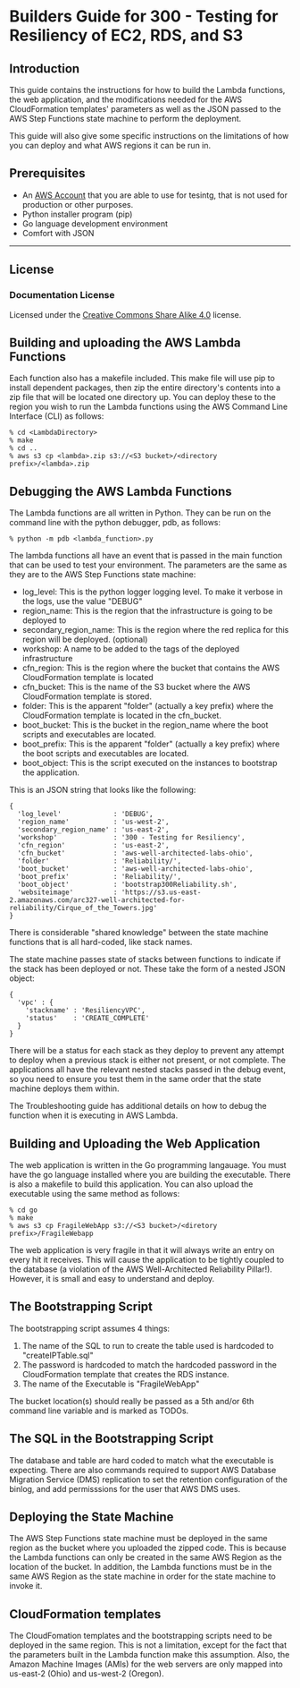 # Builders Guide for 300 - Testing for Resiliency of EC2, RDS, and S3

## Introduction

This guide contains the instructions for how to build the Lambda functions, the web application, and the modifications needed for the AWS CloudFormation templates' parameters as well as the JSON passed to the AWS Step Functions state machine to perform the deployment.

This guide will also give some specific instructions on the limitations of how you can deploy and what AWS regions it can be run in.

## Prerequisites

* An 
[AWS Account](https://portal.aws.amazon.com/gp/aws/developer/registration/index.html) that you are able to use for tesintg, that is not used for production or other purposes.
* Python installer program (pip)
* Go language development environment
* Comfort with JSON

***

## License
### Documentation License

Licensed under the [Creative Commons Share Alike 4.0](https://creativecommons.org/licenses/by-sa/4.0/) license.


## Building and uploading the AWS Lambda Functions

Each function also has a makefile included. This make file will use pip to install dependent packages, then zip the entire directory's contents into a zip file that will be located one directory up. You can deploy these to the region you wish to run the Lambda functions using the AWS Command Line Interface (CLI) as follows:

    % cd <LambdaDirectory>
    % make
    % cd ..
    % aws s3 cp <lambda>.zip s3://<S3 bucket>/<directory prefix>/<lambda>.zip

## Debugging the AWS Lambda Functions

The Lambda functions are all written in Python. They can be run on the command line with the python debugger, pdb, as follows:

    % python -m pdb <lambda_function>.py

The lambda functions all have an event that is passed in the main function that can be used to test your environment. The parameters are the same as they are to the AWS Step Functions state machine:

* log_level: This is the python logger logging level. To make it verbose in the logs, use the value "DEBUG"
* region_name: This is the region that the infrastructure is going to be deployed to
* secondary_region_name: This is the region where the red replica for this region will be deployed. (optional)
* workshop: A name to be added to the tags of the deployed infrastructure
* cfn_region: This is the region where the bucket that contains the AWS CloudFormation template is located
* cfn_bucket: This is the name of the S3 bucket where the AWS CloudFormation template is stored.
* folder: This is the apparent "folder" (actually a key prefix) where the CloudFormation template is located in the cfn_bucket.
* boot_bucket: This is the bucket in the region_name where the boot scripts and executables are located.
* boot_prefix: This is the apparent "folder" (actually a key prefix) where the boot scripts and executables are located.
* boot_object: This is the script executed on the instances to bootstrap the application.

This is an JSON string that looks like the following:

    {
      'log_level'             : 'DEBUG',
      'region_name'           : 'us-west-2',
      'secondary_region_name' : 'us-east-2',
      'workshop'              : '300 - Testing for Resiliency',
      'cfn_region'            : 'us-east-2',
      'cfn_bucket'            : 'aws-well-architected-labs-ohio',
      'folder'                : 'Reliability/',
      'boot_bucket'           : 'aws-well-architected-labs-ohio',
      'boot_prefix'           : 'Reliability/',
      'boot_object'           : 'bootstrap300Reliability.sh',
      'websiteimage'          : 'https://s3.us-east-2.amazonaws.com/arc327-well-architected-for-reliability/Cirque_of_the_Towers.jpg'
    }
    
There is considerable "shared knowledge" between the state machine functions that is all hard-coded, like stack names.

The state machine passes state of stacks between functions to indicate if the stack has been deployed or not. These take the form of a nested JSON object:

    {
      'vpc' : {
        'stackname' : 'ResiliencyVPC',
        'status'    : 'CREATE_COMPLETE'
      }
    }
      
There will be a status for each stack as they deploy to prevent any attempt to deploy when a previous stack is either not present, or not complete. The applications all have the relevant nested stacks passed in the debug event, so you need to ensure you test them in the same order that the state machine deploys them within.

The Troubleshooting guide has additional details on how to debug the function when it is executing in AWS Lambda.

## Building and Uploading the Web Application

The web application is written in the Go programming langauage. You must have the go language installed where you are building the executable. There is also a makefile to build this application. You can also upload the executable using the same method as follows:

    % cd go
    % make
    % aws s3 cp FragileWebApp s3://<S3 bucket>/<diretory prefix>/FragileWebapp

The web application is very fragile in that it will always write an entry on every hit it receives. This will cause the application to be tightly coupled to the database (a violation of the AWS Well-Architected Reliability Pillar!). However, it is small and easy to understand and deploy.

## The Bootstrapping Script

The bootstrapping script assumes 4 things:

1. The name of the SQL to run to create the table used is hardcoded to "createIPTable.sql"
1. The password is hardcoded to match the hardcoded password in the CloudFormation template that creates the RDS instance.
1. The name of the Executable is "FragileWebApp"

The bucket location(s) should really be passed as a 5th and/or 6th command line variable and is marked as TODOs.

## The SQL in the Bootstrapping Script

The database and table are hard coded to match what the executable is expecting. There are also commands required to support AWS Database Migration Service (DMS) replication to set the retention configuration of the binlog, and add permisssions for the user that AWS DMS uses.

## Deploying the State Machine

The AWS Step Functions state machine must be deployed in the same region as the bucket where you uploaded the zipped code. This is because the Lambda functions can only be created in the same AWS Region as the location of the bucket. In addition, the Lambda functions must be in the same AWS Region as the state machine in order for the state machine to invoke it.

## CloudFormation templates

The CloudFomation templates and the bootstrapping scripts need to be deployed in the same region. This is not a limitation, except for the fact that the parameters built in the Lambda function make this assumption. Also, the Amazon Machine Images (AMIs) for the web servers are only mapped into us-east-2 (Ohio) and us-west-2 (Oregon).

